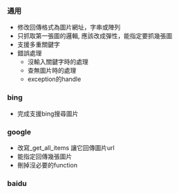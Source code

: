 ### 通用
- 修改回傳格式為圖片網址，字串或陣列
- 只抓取第一張圖的邏輯, 應該改成彈性，能指定要抓幾張圖
- 支援多重關鍵字
- 錯誤處理
    + 沒輸入關鍵字時的處理
    + 查無圖片時的處理
    + exception的handle

### bing
- 完成支援bing搜尋圖片

### google
- 改寫_get_all_items 讓它回傳圖片url
- 能指定回傳幾張圖片
- 刪掉沒必要的function

### baidu